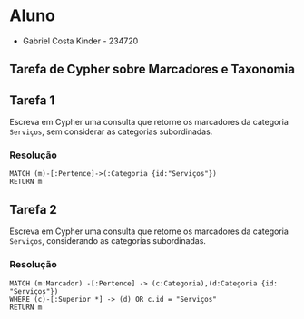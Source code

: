 # Aluno
* Gabriel Costa Kinder - 234720

## Tarefa de Cypher sobre Marcadores e Taxonomia

## Tarefa 1

Escreva em Cypher uma consulta que retorne os marcadores da categoria `Serviços`, sem considerar as categorias subordinadas.

### Resolução
~~~cypher
MATCH (m)-[:Pertence]->(:Categoria {id:"Serviços"})
RETURN m
~~~

## Tarefa 2

Escreva em Cypher uma consulta que retorne os marcadores da categoria `Serviços`, considerando as categorias subordinadas.

### Resolução
~~~cypher
MATCH (m:Marcador) -[:Pertence] -> (c:Categoria),(d:Categoria {id: "Serviços"})
WHERE (c)-[:Superior *] -> (d) OR c.id = "Serviços"
RETURN m
~~~
